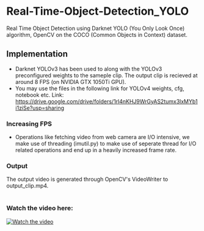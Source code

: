 # Real-Time-Object-Detection_YOLO
Real Time Object Detection using Darknet YOLO (You Only Look Once) algorithm, OpenCV on the COCO (Common Objects in Context) dataset.

## Implementation
 * Darknet YOLOv3 has been used to along with the YOLOv3 preconfigured weights to the sameple clip. The output clip is recieved at around 8 FPS (on NVIDIA GTX 1050Ti GPU).<br>
 * You may use the files in the following link for YOLOv4 weights, cfg, notebook etc. Link:  https://drive.google.com/drive/folders/1rl4nKHJ9WrGyAS2tumx3lxMYb1i1ziSe?usp=sharing

### Increasing FPS 
 * Operations like fetching video from web camera are I/O intensive, we make use of threading (imutil.py) to make use of seperate thread for I/O related operations and end up in a heavily increased frame rate.
### Output
The output video is generated through OpenCV's VideoWriter to output_clip.mp4.
<br />
<br />
### Watch the video here:

[![Watch the video](https://img.youtube.com/vi/6vWMcXvH2Ro/0.jpg)](https://www.youtube.com/watch?v=iugPaqIaCoo)
